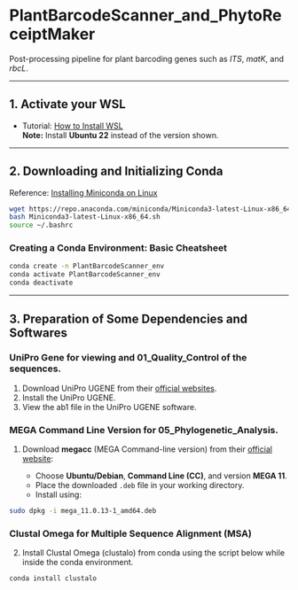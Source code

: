 
# PlantBarcodeScanner_and_PhytoReceiptMaker

Post-processing pipeline for plant barcoding genes such as *ITS*, *matK*, and *rbcL*.

---

## 1. Activate your WSL

- Tutorial: [How to Install WSL](https://www.youtube.com/watch?v=5RTSlby-l9w)  
  **Note:** Install **Ubuntu 22** instead of the version shown.

---

## 2. Downloading and Initializing Conda

Reference: [Installing Miniconda on Linux](https://www.anaconda.com/docs/getting-started/miniconda/install#linux-terminal-installer)

```bash
wget https://repo.anaconda.com/miniconda/Miniconda3-latest-Linux-x86_64.sh
bash Miniconda3-latest-Linux-x86_64.sh
source ~/.bashrc
````

### Creating a Conda Environment: Basic Cheatsheet

```bash
conda create -n PlantBarcodeScanner_env
conda activate PlantBarcodeScanner_env
conda deactivate
```

---

## 3. Preparation of Some Dependencies and Softwares 

### UniPro Gene for viewing and 01_Quality_Control of the sequences.
1. Download UniPro UGENE from their [official websites](https://ugene.net/download-all.html). 
2. Install the UniPro UGENE. 
3. View the ab1 file in the UniPro UGENE software. 

### MEGA Command Line Version for 05_Phylogenetic_Analysis. 
1. Download **megacc** (MEGA Command-line version) from their [official website](https://www.megasoftware.net/):

   * Choose **Ubuntu/Debian**, **Command Line (CC)**, and version **MEGA 11**.
   * Place the downloaded `.deb` file in your working directory.
   * Install using:

```bash
sudo dpkg -i mega_11.0.13-1_amd64.deb
```

### Clustal Omega for Multiple Sequence Alignment (MSA)
2. Install Clustal Omega (clustalo) from conda using the script below while inside the conda environment.

```bash
conda install clustalo
```

